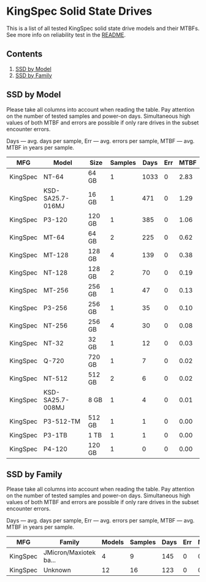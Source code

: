 KingSpec Solid State Drives
===========================

This is a list of all tested KingSpec solid state drive models and their MTBFs. See
more info on reliability test in the [README](https://github.com/bsdhw/SMART).

Contents
--------

1. [ SSD by Model  ](#ssd-by-model)
2. [ SSD by Family ](#ssd-by-family)

SSD by Model
------------

Please take all columns into account when reading the table. Pay attention on the
number of tested samples and power-on days. Simultaneous high values of both MTBF
and errors are possible if only rare drives in the subset encounter errors.

Days — avg. days per sample,
Err  — avg. errors per sample,
MTBF — avg. MTBF in years per sample.

| MFG       | Model              | Size   | Samples | Days  | Err   | MTBF |
|-----------|--------------------|--------|---------|-------|-------|------|
| KingSpec  | NT-64              | 64 GB  | 1       | 1033  | 0     | 2.83   |
| KingSpec  | KSD-SA25.7-016MJ   | 16 GB  | 1       | 471   | 0     | 1.29   |
| KingSpec  | P3-120             | 120 GB | 1       | 385   | 0     | 1.06   |
| KingSpec  | MT-64              | 64 GB  | 2       | 225   | 0     | 0.62   |
| KingSpec  | MT-128             | 128 GB | 4       | 139   | 0     | 0.38   |
| KingSpec  | NT-128             | 128 GB | 2       | 70    | 0     | 0.19   |
| KingSpec  | MT-256             | 256 GB | 1       | 47    | 0     | 0.13   |
| KingSpec  | P3-256             | 256 GB | 1       | 35    | 0     | 0.10   |
| KingSpec  | NT-256             | 256 GB | 4       | 30    | 0     | 0.08   |
| KingSpec  | NT-32              | 32 GB  | 1       | 12    | 0     | 0.03   |
| KingSpec  | Q-720              | 720 GB | 1       | 7     | 0     | 0.02   |
| KingSpec  | NT-512             | 512 GB | 2       | 6     | 0     | 0.02   |
| KingSpec  | KSD-SA25.7-008MJ   | 8 GB   | 1       | 4     | 0     | 0.01   |
| KingSpec  | P3-512-TM          | 512 GB | 1       | 1     | 0     | 0.00   |
| KingSpec  | P3-1TB             | 1 TB   | 1       | 1     | 0     | 0.00   |
| KingSpec  | P4-120             | 120 GB | 1       | 0     | 0     | 0.00   |

SSD by Family
-------------

Please take all columns into account when reading the table. Pay attention on the
number of tested samples and power-on days. Simultaneous high values of both MTBF
and errors are possible if only rare drives in the subset encounter errors.

Days — avg. days per sample,
Err  — avg. errors per sample,
MTBF — avg. MTBF in years per sample.

| MFG       | Family                 | Models | Samples | Days  | Err   | MTBF |
|-----------|------------------------|--------|---------|-------|-------|------|
| KingSpec  | JMicron/Maxiotek ba... | 4      | 9       | 145   | 0     | 0.40   |
| KingSpec  | Unknown                | 12     | 16      | 123   | 0     | 0.34   |
